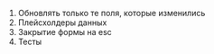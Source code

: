 1. Обновлять только те поля, которые изменились
2. Плейсхолдеры данных
3. Закрытие формы на esc
4. Тесты
